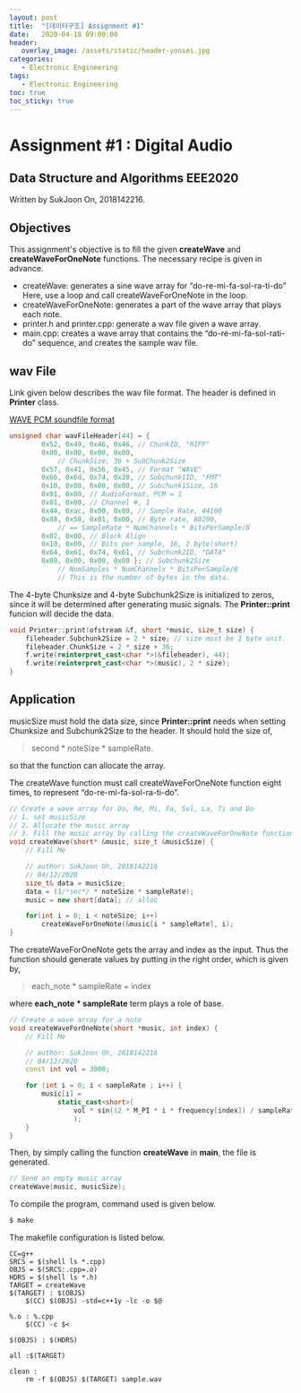```yaml
---
layout: post
title:  "[데이터구조] Assignment #1"
date:   2020-04-18 09:00:00
header:
   overlay_image: /assets/static/header-yonsei.jpg
categories: 
   - Electronic Engineering
tags:
   - Electronic Engineering
toc: true
toc_sticky: true
---
```


# Assignment #1 : Digital Audio
## Data Structure and Algorithms EEE2020

Written by SukJoon On, 2018142216.
<!-- SukJoon On, 2018142216 -->

## Objectives
This assignment's objective is to fill the given **createWave** and **createWaveForOneNote** functions. The necessary recipe is given in advance.

<!--more-->
- createWave: generates a sine wave array for “do-re-mi-fa-sol-ra-ti-do” Here, use a loop and call createWaveForOneNote in the loop.
- createWaveForOneNote: generates a part of the wave array that plays each note.
- printer.h and printer.cpp: generate a wav file given a wave array.
- main.cpp: creates a wave array that contains the “do-re-mi-fa-sol-rati-do” sequence, and creates the sample wav file.


## wav File

Link given below describes the wav file format. The header is defined in **Printer** class. 

[WAVE PCM soundfile format](http://soundfile.sapp.org/doc/WaveFormat/) 

```cpp
unsigned char wavFileHeader[44] = {
		0x52, 0x49, 0x46, 0x46, // ChunkID, "RIFF"
		0x00, 0x00, 0x00, 0x00, 
			// ChunkSize, 36 + SubChunk2Size
		0x57, 0x41, 0x56, 0x45, // Format "WAVE"
		0x66, 0x6d, 0x74, 0x20, // Subchunk1ID, "FMT"
		0x10, 0x00, 0x00, 0x00, // Subchunk1Size, 16
		0x01, 0x00, // AudioFormat, PCM = 1
		0x01, 0x00, // Channel #, 1
		0x44, 0xac, 0x00, 0x00, // Sample Rate, 44100
		0x88, 0x58, 0x01, 0x00, // Byte rate, 88200,  
            // == SampleRate * NumChannels * BitsPerSample/8
		0x02, 0x00, // Block Align
		0x10, 0x00, // Bits per sample, 16, 2 byte(short)
		0x64, 0x61, 0x74, 0x61, // Subchunk2ID, "DATA"
		0x00, 0x00, 0x00, 0x00 }; // Subchunk2Size
			// NumSamples * NumChannels * BitsPerSample/8
			// This is the number of bytes in the data.
```

The 4-byte Chunksize and  4-byte Subchunk2Size is initialized to zeros, since it will be determined after generating music signals. The **Printer::print** funcion will decide the data.

```cpp
void Printer::print(ofstream &f, short *music, size_t size) {
	fileheader.Subchunk2Size = 2 * size; // size must be 1 byte unit.
	fileheader.ChunkSize = 2 * size + 36;
	f.write(reinterpret_cast<char *>(&fileheader), 44);
	f.write(reinterpret_cast<char *>(music), 2 * size);
}
```


## Application

musicSize must hold the data size, since **Printer::print** needs when setting Chunksize and Subchunk2Size to the header. It should hold the size of,

> second * noteSize * sampleRate.

so that the function can allocate the array.

The createWave function must call createWaveForOneNote function eight times, to represent “do-re-mi-fa-sol-ra-ti-do”.

```cpp
// Create a wave array for Do, Re, Mi, Fa, Sol, La, Ti and Do
// 1. set musicSize
// 2. Allocate the music array
// 3. Fill the music array by calling the createWaveForOneNote function multiple times
void createWave(short* &music, size_t &musicSize) {
	// Fill Me

	// author: SukJoon Oh, 2018142216
	// 04/12/2020
	size_t& data = musicSize;
	data = (1/*sec*/ * noteSize * sampleRate);
	music = new short[data]; // alloc

	for(int i = 0; i < noteSize; i++)
		createWaveForOneNote(&music[i * sampleRate], i);
}
```

The createWaveForOneNote gets the array and index as the input. Thus the function should generate values by putting in the right order, which is given by,

> each_note * sampleRate + index

where **each_note * sampleRate** term plays a role of base.

```cpp
// Create a wave array for a note
void createWaveForOneNote(short *music, int index) {
	// Fill Me

	// author: SukJoon Oh, 2018142216
	// 04/12/2020
	const int vol = 3000;

	for (int i = 0; i < sampleRate ; i++) {
		music[i] =
			static_cast<short>(
				vol * sin((2 * M_PI * i * frequency[index]) / sampleRate)
				);
	}
}
```

Then, by simply calling the function **createWave** in **main**, the file is generated.

```cpp
// Send an empty music array
createWave(music, musicSize);
```

To compile the program, command used is given below. 

```bash
$ make
```

The makefile configuration is listed below.

```
CC=g++
SRCS = $(shell ls *.cpp)
OBJS = $(SRCS:.cpp=.o)
HDRS = $(shell ls *.h)
TARGET = createWave
$(TARGET) : $(OBJS)
	$(CC) $(OBJS) -std=c++1y -lc -o $@

%.o : %.cpp
	$(CC) -c $<

$(OBJS) : $(HDRS)

all :$(TARGET)

clean :
	rm -f $(OBJS) $(TARGET) sample.wav

```

